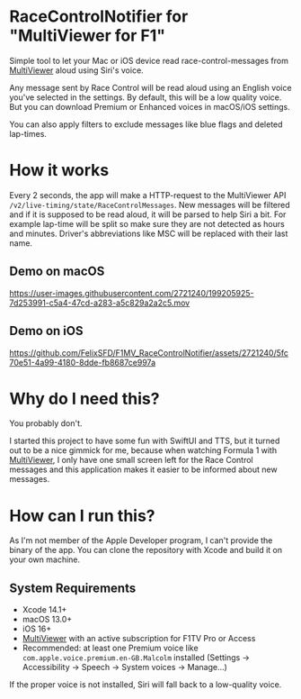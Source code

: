# RaceControlNotifier for "MultiViewer for F1"
Simple tool to let your Mac or iOS device read race-control-messages from [MultiViewer](https://multiviewer.app) aloud using Siri's voice.

Any message sent by Race Control will be read aloud using an English voice you've selected in the settings. By default, this will be a low quality voice. But you can download Premium or Enhanced voices in macOS/iOS settings.

You can also apply filters to exclude messages like blue flags and deleted lap-times.

# How it works

Every 2 seconds, the app will make a HTTP-request to the MultiViewer API `/v2/live-timing/state/RaceControlMessages`.
New messages will be filtered and if it is supposed to be read aloud, it will be parsed to help Siri a bit. For example lap-time will be split so make sure they are not detected as hours and minutes.
Driver's abbreviations like MSC will be replaced with their last name.

## Demo on macOS

https://user-images.githubusercontent.com/2721240/199205925-7d253991-c5a4-47cd-a283-a5c829a2a2c5.mov

## Demo on iOS

https://github.com/FelixSFD/F1MV_RaceControlNotifier/assets/2721240/5fc70e51-4a99-4180-8dde-fb8687ce997a




# Why do I need this?

You probably don't.

I started this project to have some fun with SwiftUI and TTS, but it turned out to be a nice gimmick for me, because when watching Formula 1 with [MultiViewer](https://multiviewer.app), I only have one small screen left for the Race Control messages and this application makes it easier to be informed about new messages.


# How can I run this?

As I'm not member of the Apple Developer program, I can't provide the binary of the app. You can clone the repository with Xcode and build it on your own machine.

## System Requirements

* Xcode 14.1+
* macOS 13.0+
* iOS 16+
* [MultiViewer](https://multiviewer.app) with an active subscription for F1TV Pro or Access
* Recommended: at least one Premium voice like `com.apple.voice.premium.en-GB.Malcolm` installed (Settings -> Accessibility -> Speech -> System voices -> Manage...)

If the proper voice is not installed, Siri will fall back to a low-quality voice.
